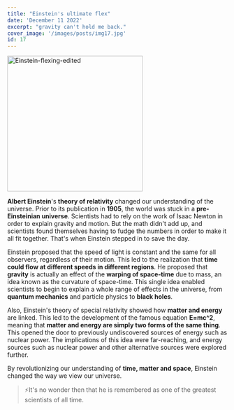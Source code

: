 ```yaml
---
title: "Einstein's ultimate flex"
date: 'December 11 2022'
excerpt: "gravity can't hold me back."
cover_image: '/images/posts/img17.jpg'
id: 17
---
```


<img src='/images/posts/img17.jpg' width='310' alt='Einstein-flexing-edited' />

**Albert Einstein**'s **theory of relativity** changed our understanding of the universe. Prior to its publication in **1905**, the world was stuck in a **pre-Einsteinian universe**. Scientists had to rely on the work of Isaac Newton in order to explain gravity and motion. But the math didn't add up, and scientists found themselves having to fudge the numbers in order to make it all fit together. That's when Einstein stepped in to save the day.

Einstein proposed that the speed of light is constant and the same for all observers, regardless of their motion. This led to the realization that **time could flow at different speeds in different regions**. He proposed that **gravity** is actually an effect of the **warping of space-time** due to mass, an idea known as the curvature of space-time. This single idea enabled scientists to begin to explain a whole range of effects in the universe, from **quantum mechanics** and particle physics to **black holes**.

Also, Einstein's theory of special relativity showed how **matter and energy** are linked. This led to the development of the famous equation **E=mc^2**, meaning that **matter and energy are simply two forms of the same thing**. This opened the door to previously undiscovered sources of energy such as nuclear power. The implications of this idea were far-reaching, and energy sources such as nuclear power and other alternative sources were explored further.

By revolutionizing our understanding of **time, matter and space**, Einstein changed the way we view our universe.

> ⚡It's no wonder then that he is remembered as one of the greatest scientists of all time.
